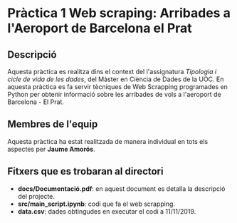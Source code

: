 # Pràctica 1 Web scraping: Arribades a l'Aeroport de Barcelona el Prat 

## Descripció

Aquesta pràctica es realitza dins el context del l'assignatura _Tipologia i cicle de vida de les dades_, del Màster en Ciència de Dades de la UOC. En aquesta pràctica es fa servir tècniques de Web Scrapping 
programades en Python per obtenir informació sobre les arribades de vols a l'aeroport de Barcelona - El Prat. 

## Membres de l'equip

Aquesta pràctica ha estat realitzada de manera individual en tots els aspectes per **Jaume Amorós**.

## Fitxers que es trobaran al directori

* **docs/Documentació.pdf**: en aquest document es detalla la descripció del projecte.
* **src/main_script.ipynb**: codi que fa el web scrapping.
* **data.csv**: dades obtingudes en executar el codi a 11/11/2019.


